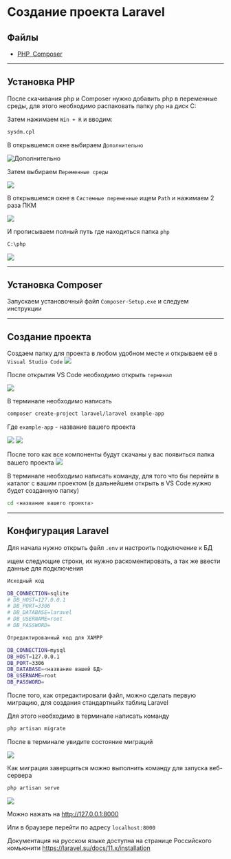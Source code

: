 
# Создание проекта Laravel 

## Файлы
 - [PHP, Composer](https://cloud.mail.ru/public/5Fpz/Rzw7QZdr3)
___

## Установка PHP
После скачивания php и Composer нужно добавить php в переменные среды, для этого необходимо распаковать папку `php` на диск C: 

Затем нажимаем `Win + R` и вводим:
```bash
sysdm.cpl
```
 В открывшемся окне выбираем `Дополнительно`

![Дополнительно](https://i.ibb.co/n3R3Gcy/image.png)

Затем выбираем `Переменные среды`

![](https://i.ibb.co/rFV6tVk/image.png)

В открывшемся окне в `Системные переменные` ищем `Path` и нажимаем 2 раза ПКМ

![](https://i.ibb.co/7QcGkjL/image.png)

И прописываем полный путь где находиться папка `php`
```bash
C:\php
```
![](https://i.ibb.co/F5Lw3rc/image.png)
____

## Установка Composer
Запускаем установочный файл `Composer-Setup.exe` и следуем инструкции
___



## Создание проекта
Создаем папку для проекта в любом удобном месте и открываем её в `Visual Studio Code`
![](https://i.ibb.co/0hhqRzT/image.png)

После открытия VS Code необходимо открыть `терминал`

![](https://i.ibb.co/fdp47NV/image.png)

В терминале необходимо написать 
```bash
composer create-project laravel/laravel example-app
```
Где `example-app` - название вашего проекта

![](https://i.ibb.co/VJYMxhW/image.png)
![](https://i.ibb.co/44pLWtT/image.png)

После того как все компоненты будут скачаны у вас появиться папка вашего проекта 
![](https://i.ibb.co/LC7Wq95/image.png)

В терминале необходимо написать команду, для того что бы перейти в каталог с вашим проектом (в дальнейшем открыть в VS Code нужно будет созданную папку)
```bash
cd <название вашего проекта>
```
____
## Конфигурация Laravel
Для начала нужно открыть файл `.env` и настроить подключение к БД

ищем следующие строки, их нужно раскоментировать, а так же ввести данные для подключения
```bash
Исходный код

DB_CONNECTION=sqlite
# DB_HOST=127.0.0.1
# DB_PORT=3306
# DB_DATABASE=laravel
# DB_USERNAME=root
# DB_PASSWORD=
```

```bash
Отредактированный код для XAMPP

DB_CONNECTION=mysql
DB_HOST=127.0.0.1
DB_PORT=3306
DB_DATABASE=<название вашей БД>
DB_USERNAME=root
DB_PASSWORD=
```

После того, как отредактировали файл, можно сделать первую миграцию, для создания стандартныйх таблиц Laravel

Для этого необходимо в терминале написать команду 

```bash
php artisan migrate
```

После в терминале увидите состояние миграций

![](https://cdn.buttercms.com/JeiJPC2TRxOIUkEOICFJ)

Как миграция заверщиться можно выполнить команду для запуска веб-сервера
```bash
php artisan serve
```

![](https://i.ibb.co/xgg5Ck6/image.png)

Можно нажать на http://127.0.0.1:8000

Или в браузере перейти по адресу `localhost:8000`

Документация на русском языке доступна на странице Российского комьюнити
https://laravel.su/docs/11.x/installation
